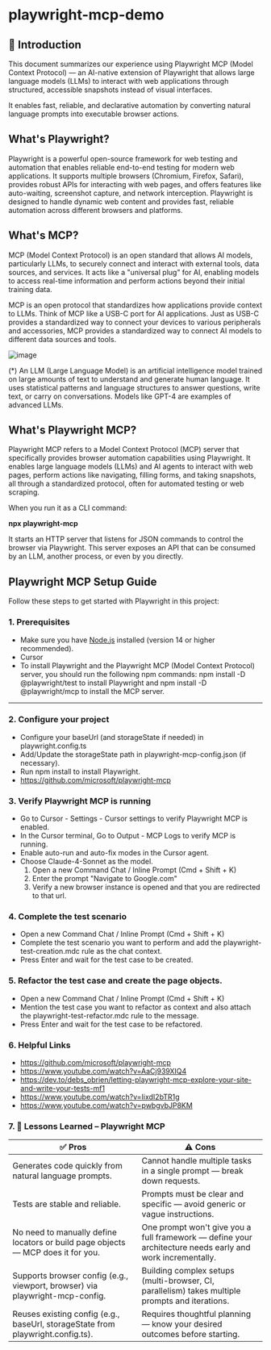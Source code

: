 # playwright-mcp-demo

## 📘 Introduction

This document summarizes our experience using Playwright MCP (Model Context Protocol) — an AI-native extension of Playwright that allows large language models (LLMs) to interact with web applications through structured, accessible snapshots instead of visual interfaces.

It enables fast, reliable, and declarative automation by converting natural language prompts into executable browser actions.

## What's Playwright?

Playwright is a powerful open-source framework for web testing and automation that enables reliable end-to-end testing for modern web applications. It supports multiple browsers (Chromium, Firefox, Safari), provides robust APIs for interacting with web pages, and offers features like auto-waiting, screenshot capture, and network interception. Playwright is designed to handle dynamic web content and provides fast, reliable automation across different browsers and platforms.

## What's MCP?

MCP (Model Context Protocol) is an open standard that allows AI models, particularly LLMs, to securely connect and interact with external tools, data sources, and services. It acts like a "universal plug" for AI, enabling models to access real-time information and perform actions beyond their initial training data.

MCP is an open protocol that standardizes how applications provide context to LLMs. Think of MCP like a USB-C port for AI applications. Just as USB-C provides a standardized way to connect your devices to various peripherals and accessories, MCP provides a standardized way to connect AI models to different data sources and tools.

![image](https://github.com/user-attachments/assets/958c8084-efb1-43e7-884d-934029b34e8c)

(\*) An LLM (Large Language Model) is an artificial intelligence model trained on large amounts of text to understand and generate human language. It uses statistical patterns and language structures to answer questions, write text, or carry on conversations. Models like GPT-4 are examples of advanced LLMs.

## What's Playwright MCP?

Playwright MCP refers to a Model Context Protocol (MCP) server that specifically provides browser automation capabilities using Playwright. It enables large language models (LLMs) and AI agents to interact with web pages, perform actions like navigating, filling forms, and taking snapshots, all through a standardized protocol, often for automated testing or web scraping.

When you run it as a CLI command:

**npx playwright-mcp**

It starts an HTTP server that listens for JSON commands to control the browser via Playwright. This server exposes an API that can be consumed by an LLM, another process, or even by you directly.

## Playwright MCP Setup Guide

Follow these steps to get started with Playwright in this project:

### 1. Prerequisites

- Make sure you have [Node.js](https://nodejs.org/) installed (version 14 or higher recommended).
- Cursor
- To install Playwright and the Playwright MCP (Model Context Protocol) server, you should run the following npm commands: npm install -D @playwright/test to install Playwright and npm install -D @playwright/mcp to install the MCP server.

---

### 2. Configure your project

- Configure your baseUrl (and storageState if needed) in playwright.config.ts
- Add/Update the storageState path in playwright-mcp-config.json (if necessary).
- Run npm install to install Playwright.
- https://github.com/microsoft/playwright-mcp

### 3. Verify Playwright MCP is running

- Go to Cursor - Settings - Cursor settings to verify Playwright MCP is enabled.
- In the Cursor terminal, Go to Output - MCP Logs to verify MCP is running.
- Enable auto-run and auto-fix modes in the Cursor agent.
- Choose Claude-4-Sonnet as the model.
  1. Open a new Command Chat / Inline Prompt (Cmd + Shift + K)
  2. Enter the prompt "Navigate to Google.com"
  3. Verify a new browser instance is opened and that you are redirected to that url.

### 4. Complete the test scenario

- Open a new Command Chat / Inline Prompt (Cmd + Shift + K)
- Complete the test scenario you want to perform and add the playwright-test-creation.mdc rule as the chat context.
- Press Enter and wait for the test case to be created.

### 5. Refactor the test case and create the page objects.

- Open a new Command Chat / Inline Prompt (Cmd + Shift + K)
- Mention the test case you want to refactor as context and also attach the playwright-test-refactor.mdc rule to the message.
- Press Enter and wait for the test case to be refactored.

### 6. Helpful Links

- https://github.com/microsoft/playwright-mcp
- https://www.youtube.com/watch?v=AaCj939XIQ4
- https://dev.to/debs_obrien/letting-playwright-mcp-explore-your-site-and-write-your-tests-mf1
- https://www.youtube.com/watch?v=IixdI2bTR1g
- https://www.youtube.com/watch?v=pwbgvbJP8KM

### 7. 🧠 Lessons Learned – Playwright MCP

| ✅ Pros                                                                          | ⚠️ Cons                                                                                                   |
| -------------------------------------------------------------------------------- | --------------------------------------------------------------------------------------------------------- |
| Generates code quickly from natural language prompts.                            | Cannot handle multiple tasks in a single prompt — break down requests.                                    |
| Tests are stable and reliable.                                                   | Prompts must be clear and specific — avoid generic or vague instructions.                                 |
| No need to manually define locators or build page objects — MCP does it for you. | One prompt won't give you a full framework — define your architecture needs early and work incrementally. |
| Supports browser config (e.g., viewport, browser) via playwright-mcp-config.     | Building complex setups (multi-browser, CI, parallelism) takes multiple prompts and iterations.           |
| Reuses existing config (e.g., baseUrl, storageState from playwright.config.ts).  | Requires thoughtful planning — know your desired outcomes before starting.                                |
